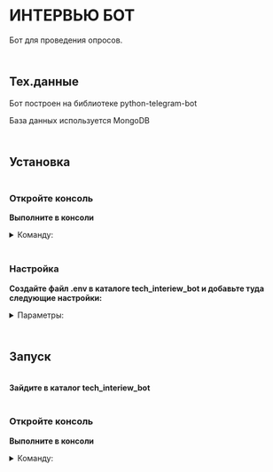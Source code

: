 # ИНТЕРВЬЮ БОТ
Бот для проведения опросов.

## <br><b>Тех.данные</b>
Бот построен на библиотеке python-telegram-bot

База данных используется MongoDB

## <br><b>Установка</b>

### <br><b>Откройте консоль</b>

<b>Выполните в консоли</b>             
    <details><summary> Команду: </summary>
```
git clone https://github.com/IgV52/tech_interiew_bot.git
```
</details>

### <br><b>Настройка</b>

<b>Создайте файл .env в каталоге tech_interiew_bot и добавьте туда следующие настройки:</b>
    <details>
    <summary> Параметры: </summary></b>
```

BOT_API = 'Ключ от BotFather'
ADMIN = (Telegram ID пользователя)
MONGO_LINK = 'Адрес базы данных'
MONGO_DB = 'Название базы данных'

PASSWORD_MAIL='Ключ приложения'
LOGIN_MAIL='Логин почты'
SEND_MAIL='Адрес почты для отправки'
SERVER_MAIL ='Сервер вашей почты'

```
</details>

## <br><b>Запуск</b>

<br><b>Зайдите в каталог tech_interiew_bot</b>

### <br><b>Откройте консоль</b>

<b>Выполните в консоли</b>             
    <details><summary> Команду: </summary>
```
docker-compose up --build
```
</details>
